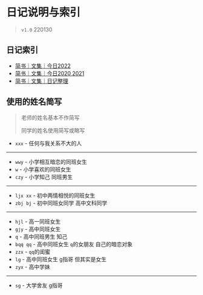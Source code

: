 # 日记说明与索引

> `v1.0` 220130

## 日记索引

- [简书｜文集｜今日2022](https://www.jianshu.com/nb/52086357)
- [简书｜文集｜今日2020 2021](https://www.jianshu.com/nb/44166980)
- [简书｜文集｜日记整理](https://www.jianshu.com/nb/52086343)

## 使用的姓名简写

> 老师的姓名基本不作简写
> 
> 同学的姓名使用简写或略写

- `xxx` - 任何与我关系不大的人

---

- `wwy` - 小学相互暗恋的同班女生
- `w` - 小学喜欢的同班女生
- `czy` - 小学知己 同班男生

---

- `ljx xx` - 初中两情相悦的同班女生
- `zbj bj` - 初中同班女同学 高中文科同学

---

- `hjl` - 高一同班女生
- `gjy` - 高中同班女生
- `q` - 高中同班男生 知己
- `bqq qq` - 高中同班女生 `q`的女朋友 自己的暗恋对象
- `zzx` - `qq`的闺蜜
- `lg` - 高中同班女生 g指哥 但其实是女生
- `zyx` - 高中学妹

---

- `sg` - 大学舍友 g指哥
